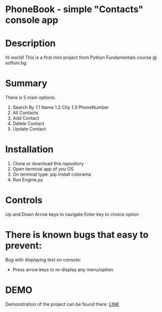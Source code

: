 # PhoneBook - simple "Contacts" console app


# Description
Hi world! 
This is a first mini project from Python Fundamentals course @ softuni.bg

# Summary
There is 5 main options: 
1. Search By
1.1 Name
1.2 City
1.3 PhoneNumber
2. All Contacts 
3. Add Contact
4. Delete Contact
5. Update Contact

# Installation
1. Clone or download this repository
2. Open terminal app of you OS 
3. On terminal type: pip install colorama
4. Run Engine.py

# Controls 
Up and Down Arrow keys to navigate
Enter key to choice option

# There is known bugs that easy to prevent:
Bug with displaying text on console:
  - Press arrow keys to re-display any menu/option.

# DEMO
Demonstration of the project can be found there: [LINK](https://github.com/tmollov/PhoneBook/blob/master/PhoneBookDemo.mp4)
